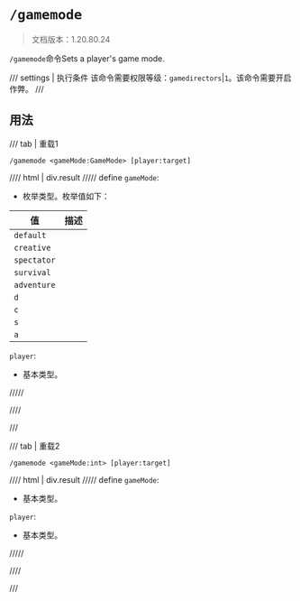# `/gamemode`

> 文档版本：1.20.80.24

`/gamemode`命令Sets a player's game mode.

/// settings | 执行条件
该命令需要权限等级：`gamedirectors`|`1`。该命令需要开启作弊。
///

## 用法

/// tab | 重载1
```mcfunction
/gamemode <gameMode:GameMode> [player:target]
```

//// html | div.result
///// define
`gameMode`: <!-- md:samp GameMode -->

- 枚举类型。枚举值如下：

|值|描述|
|---|---|
|`default`||
|`creative`||
|`spectator`||
|`survival`||
|`adventure`||
|`d`||
|`c`||
|`s`||
|`a`||


`player`: <!-- md:samp target -->

- 基本类型。


/////

////

///

/// tab | 重载2
```mcfunction
/gamemode <gameMode:int> [player:target]
```

//// html | div.result
///// define
`gameMode`: <!-- md:samp int -->

- 基本类型。

`player`: <!-- md:samp target -->

- 基本类型。


/////

////

///
